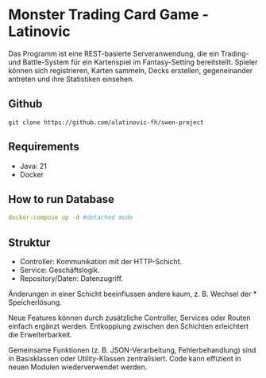 # Monster Trading Card Game - Latinovic


Das Programm ist eine REST-basierte Serveranwendung, die ein Trading- und Battle-System für ein Kartenspiel im Fantasy-Setting bereitstellt. Spieler können sich registrieren, Karten sammeln, Decks erstellen, gegeneinander antreten und ihre Statistiken einsehen.


## Github

```
git clone https://github.com/alatinovic-fh/swen-project
```

## Requirements
* Java: 21
* Docker

## How to run Database
```yaml
docker-compose up -d #detached mode
```

## Struktur
* Controller: Kommunikation mit der HTTP-Schicht.
* Service: Geschäftslogik.
* Repository/Daten: Datenzugriff.

Änderungen in einer Schicht beeinflussen andere kaum, z. B. Wechsel der * Speicherlösung.

Neue Features können durch zusätzliche Controller, Services oder Routen einfach ergänzt werden.
Entkopplung zwischen den Schichten erleichtert die Erweiterbarkeit.

Gemeinsame Funktionen (z. B. JSON-Verarbeitung, Fehlerbehandlung) sind in Basisklassen oder Utility-Klassen zentralisiert.
Code kann effizient in neuen Modulen wiederverwendet werden.